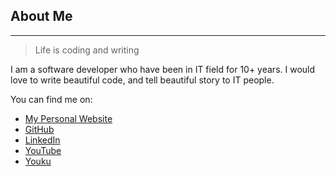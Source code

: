 ## About Me

---

> Life is coding and writing

I am a software developer who have been in IT field for 10+ years. I would love to write beautiful code, and tell beautiful story to IT people.

You can find me on:
* [My Personal Website](https://morningspace.github.io/)
* [GitHub](https://github.com/morningspace)
* [LinkedIn](https://www.linkedin.com/in/mo-ying-17b04016)
* [YouTube](https://www.youtube.com/channel/UCRFLHaVUn7bNvWLK8nFAVJA)
* [Youku](http://i.youku.com/morningspace)
